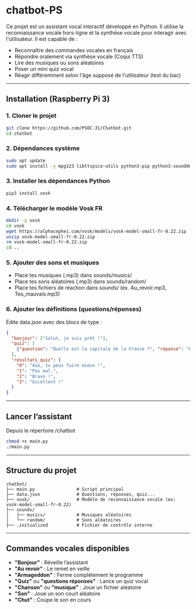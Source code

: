 # chatbot-PS

Ce projet est un assistant vocal interactif développé en Python. Il utilise la reconnaissance vocale hors-ligne et la synthèse vocale pour interagir avec l'utilisateur. Il est capable de :

- Reconnaître des commandes vocales en français
- Répondre oralement via synthèse vocale (Coqui TTS)
- Lire des musiques ou sons aléatoires
- Poser un mini quiz vocal
- Réagir différemment selon l'âge supposé de l'utilisateur (test du bac)

---

## Installation (Raspberry Pi 3)

### 1. Cloner le projet

```bash
git clone https://github.com/PSOC-31/Chatbot.git
cd chatbot
```

### 2. Dépendances système

```bash
sudo apt update
sudo apt install -y mpg123 libttspico-utils python3-pip python3-sounddevice
```

### 3. Installer les dépendances Python

```bash
pip3 install vosk
```

### 4. Télécharger le modèle Vosk FR

```bash
mkdir -p vosk
cd vosk
wget https://alphacephei.com/vosk/models/vosk-model-small-fr-0.22.zip
unzip vosk-model-small-fr-0.22.zip
rm vosk-model-small-fr-0.22.zip
cd ..
```

### 5. Ajouter des sons et musiques

- Place tes musiques (.mp3) dans sounds/musics/
- Place tes sons aléatoires (.mp3) dans sounds/random/
- Place tes fichiers de réaction dans sounds/ (ex. Au_revoir.mp3, Tes_mauvais.mp3)

### 6. Ajouter les définitions (questions/réponses)

Édite data.json avec des blocs de type :

```json
{
  "bonjour": ["Salut, je suis prêt !"],
  "quiz": [
    {"question": "Quelle est la capitale de la France ?", "réponse": "Paris"}
  ],
  "resultats_quiz": {
    "0": "Aïe, tu peux faire mieux !",
    "1": "Pas mal.",
    "2": "Bravo !",
    "3": "Excellent !"
  }
}
```

---

## Lancer l’assistant

Depuis le répertoire /chatbot

```bash
chmod +x main.py
./main.py
```

---

## Structure du projet

```
chatbot/
├── main.py                # Script principal
├── data.json              # Questions, réponses, quiz...
├── vosk/                  # Modèle de reconnaissance vocale (ex: vosk-model-small-fr-0.22)
├── sounds/
│   ├── musics/            # Musiques aléatoires
│   └── random/            # Sons aléatoires
├── .initialized           # Fichier de contrôle interne
```

---

## Commandes vocales disponibles

- **"Bonjour"** : Réveille l’assistant
- **"Au revoir"** : Le remet en veille
- **"Armageddon"** : Ferme complètement le programme
- **"Quiz"** ou **"questions réponses"** : Lance un quiz vocal
- **"Chanson"** ou **"musique"** : Joue un fichier aléatoire
- **"Son"** : Joue un son court aléatoire
- **"Chut"** : Coupe le son en cours
